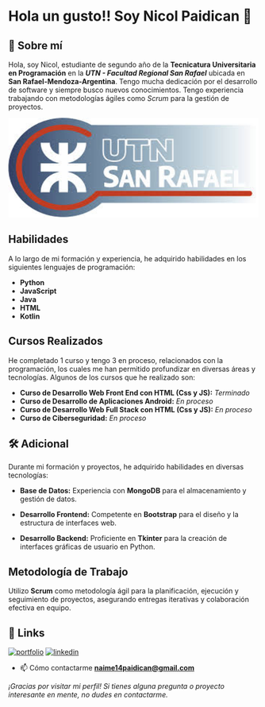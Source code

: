 # Hola un gusto!! Soy Nicol Paidican 👋


## 🚀 Sobre mí

Hola, soy Nicol, estudiante de segundo año de la **Tecnicatura Universitaria en Programación** en la ***UTN - Facultad Regional San Rafael*** ubicada en **San Rafael-Mendoza-Argentina**. Tengo mucha dedicación por el desarrollo de software y siempre busco nuevos conocimientos. Tengo experiencia trabajando con metodologías ágiles como *Scrum* para la gestión de proyectos.

<img src="https://github.com/Nikki-021/readme/blob/main/download.jpg?raw=true" alt="Logo" width="1000" height="200">


## Habilidades

A lo largo de mi formación y experiencia, he adquirido habilidades en los siguientes lenguajes de programación:

- **Python**
- **JavaScript**
- **Java**
- **HTML**
- **Kotlin**

## Cursos Realizados

He completado 1 curso y tengo 3 en proceso, relacionados con la programación, los cuales me han permitido profundizar en diversas áreas y tecnologías. Algunos de los cursos que he realizado son:

- **Curso de Desarrollo Web Front End con HTML (Css y JS):** *Terminado*
- **Curso de Desarrollo de Aplicaciones Android:** *En proceso*
- **Curso de Desarrollo Web Full Stack con HTML (Css y JS):** *En proceso* 
- **Curso de Ciberseguridad:** *En proceso*

## 🛠 Adicional
Durante mi formación y proyectos, he adquirido habilidades en diversas tecnologías:

- **Base de Datos:** Experiencia con **MongoDB** para el almacenamiento y gestión de datos.

- **Desarrollo Frontend:** Competente en **Bootstrap** para el diseño y la estructura de interfaces web.

- **Desarrollo Backend:** Proficiente en **Tkinter** para la creación de interfaces gráficas de usuario en Python.

## Metodología de Trabajo
Utilizo **Scrum** como metodología ágil para la planificación, ejecución y seguimiento de proyectos, asegurando entregas iterativas y colaboración efectiva en equipo.



## 🔗 Links
[![portfolio](https://img.shields.io/badge/my_portfolio-000?style=for-the-badge&logo=ko-fi&logoColor=white)](https://katherineoelsner.com/)
[![linkedin](https://img.shields.io/badge/linkedin-0A66C2?style=for-the-badge&logo=linkedin&logoColor=white)](https://www.linkedin.com/in/nicol-paidican-731259289/)

- 📫 Cómo contactarme **naime14paidican@gmail.com**

*¡Gracias por visitar mi perfil! Si tienes alguna pregunta o proyecto interesante en mente, no dudes en contactarme.*
